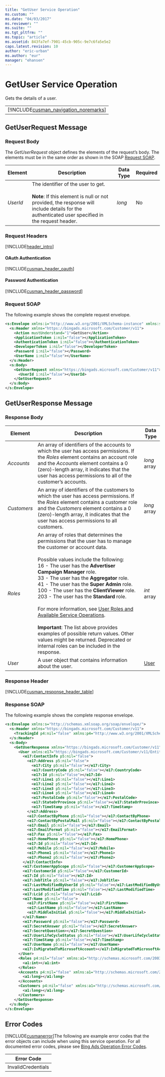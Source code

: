 ```yaml
---
title: "GetUser Service Operation"
ms.custom: ""
ms.date: "04/03/2017"
ms.reviewer: ""
ms.suite: ""
ms.tgt_pltfrm: ""
ms.topic: "article"
ms.assetid: 843fa7ef-7901-45cb-905c-9e7c6fa5e5e2
caps.latest.revision: 10
author: "eric-urban"
ms.author: "eur"
manager: "ehansen"
---
```

# GetUser Service Operation
Gets the details of a user.

||
|-|
|[!INCLUDE[cusman_navigation_noremarks](../customer-api/includes/cusman-navigation-noremarks.md)]|

## <a name="request"></a>GetUserRequest Message

### Request Body
The *GetUserRequest* object defines the elements of the request’s body. The elements must be in the same order as shown in the SOAP [Request SOAP](#request_soap).

|Element|Description|Data Type|Required|
|-----------|---------------|-------------|------------|
|*UserId*|The identifier of the user to get.<br /><br />**Note**: If this element is null or not provided, the response will include details for the authenticated user specified in the request header.|*long*|No|

### Request Headers
[!INCLUDE[header_intro](../customer-api/includes/header-intro.md)]
#### OAuth Authentication
[!INCLUDE[cusman_header_oauth](../customer-api/includes/cusman-header-oauth.md)]
#### Password Authentication
[!INCLUDE[cusman_header_password](../customer-api/includes/cusman-header-password.md)]
### <a name="request_soap"></a>Request SOAP
The following example shows the complete request envelope.

```xml
<s:Envelope xmlns:i="http://www.w3.org/2001/XMLSchema-instance" xmlns:s="http://schemas.xmlsoap.org/soap/envelope/">
  <s:Header xmlns="https://bingads.microsoft.com/Customer/v11">
    <Action mustUnderstand="1">GetUser</Action>
    <ApplicationToken i:nil="false"></ApplicationToken>
    <AuthenticationToken i:nil="false"></AuthenticationToken>
    <DeveloperToken i:nil="false"></DeveloperToken>
    <Password i:nil="false"></Password>
    <UserName i:nil="false"></UserName>
  </s:Header>
  <s:Body>
    <GetUserRequest xmlns="https://bingads.microsoft.com/Customer/v11">
      <UserId i:nil="false"></UserId>
    </GetUserRequest>
  </s:Body>
</s:Envelope>
```

## <a name="response"></a>GetUserResponse Message

### <a name="Body_Elements"></a>Response Body

|Element|Description|Data Type|
|-----------|---------------|-------------|
|*Accounts*|An array of identifiers of the accounts to which the user has access permissions. If the *Roles* element contains an account role and the *Accounts* element contains a 0 (zero)-length array, it indicates that the user has access permissions to all of the customer’s accounts.|*long* array|
|*Customers*|An array of identifiers of the customers to which the user has access permissions. If the *Roles* element contains a customer role and the *Customers* element contains a 0 (zero)-length array, it indicates that the user has access permissions to all customers.|*long* array|
|*Roles*|An array of roles that determines the permissions that the user has to manage the customer or account data.<br /><br />Possible values include the following:<br />16 - The user has the **Advertiser Campaign Manager** role.<br />33 - The user has the **Aggregator** role.<br />41 - The user has the **Super Admin** role.<br />100 - The user has the **ClientViewer** role.<br />203 - The user has the **Standard** role.<br /><br />For more information, see [User Roles and Available Service Operations](https://msdn.microsoft.com/library/bing-ads-managing-customer-accounts-guide.aspx#userroles).<br /><br />**Important**: The list above provides examples of possible return values. Other  values might be returned. Deprecated or internal roles can be included in the response.|*int* array|
|*User*|A user object that contains information about the user.|[User](../customer-api/user-data-object.md)|

### <a name="Header_Elements"></a>Response Header
[!INCLUDE[cusman_response_header_table](../customer-api/includes/cusman-response-header-table.md)]
### Response SOAP
The following example shows the complete response envelope.

```xml
<s:Envelope xmlns:s="http://schemas.xmlsoap.org/soap/envelope/">
  <s:Header xmlns="https://bingads.microsoft.com/Customer/v11">
    <TrackingId p4:nil="false" xmlns:p4="http://www.w3.org/2001/XMLSchema-instance"></TrackingId>
  </s:Header>
  <s:Body>
    <GetUserResponse xmlns="https://bingads.microsoft.com/Customer/v11">
      <User xmlns:e17="https://bingads.microsoft.com/Customer/v11/Entities" p5:nil="false" xmlns:p5="http://www.w3.org/2001/XMLSchema-instance">
        <e17:ContactInfo p5:nil="false">
          <e17:Address p5:nil="false">
            <e17:City p5:nil="false"></e17:City>
            <e17:CountryCode p5:nil="false"></e17:CountryCode>
            <e17:Id p5:nil="false"></e17:Id>
            <e17:Line1 p5:nil="false"></e17:Line1>
            <e17:Line2 p5:nil="false"></e17:Line2>
            <e17:Line3 p5:nil="false"></e17:Line3>
            <e17:Line4 p5:nil="false"></e17:Line4>
            <e17:PostalCode p5:nil="false"></e17:PostalCode>
            <e17:StateOrProvince p5:nil="false"></e17:StateOrProvince>
            <e17:TimeStamp p5:nil="false"></e17:TimeStamp>
          </e17:Address>
          <e17:ContactByPhone p5:nil="false"></e17:ContactByPhone>
          <e17:ContactByPostalMail p5:nil="false"></e17:ContactByPostalMail>
          <e17:Email p5:nil="false"></e17:Email>
          <e17:EmailFormat p5:nil="false"></e17:EmailFormat>
          <e17:Fax p5:nil="false"></e17:Fax>
          <e17:HomePhone p5:nil="false"></e17:HomePhone>
          <e17:Id p5:nil="false"></e17:Id>
          <e17:Mobile p5:nil="false"></e17:Mobile>
          <e17:Phone1 p5:nil="false"></e17:Phone1>
          <e17:Phone2 p5:nil="false"></e17:Phone2>
        </e17:ContactInfo>
        <e17:CustomerAppScope p5:nil="false"></e17:CustomerAppScope>
        <e17:CustomerId p5:nil="false"></e17:CustomerId>
        <e17:Id p5:nil="false"></e17:Id>
        <e17:JobTitle p5:nil="false"></e17:JobTitle>
        <e17:LastModifiedByUserId p5:nil="false"></e17:LastModifiedByUserId>
        <e17:LastModifiedTime p5:nil="false"></e17:LastModifiedTime>
        <e17:Lcid p5:nil="false"></e17:Lcid>
        <e17:Name p5:nil="false">
          <e17:FirstName p5:nil="false"></e17:FirstName>
          <e17:LastName p5:nil="false"></e17:LastName>
          <e17:MiddleInitial p5:nil="false"></e17:MiddleInitial>
        </e17:Name>
        <e17:Password p5:nil="false"></e17:Password>
        <e17:SecretAnswer p5:nil="false"></e17:SecretAnswer>
        <e17:SecretQuestion></e17:SecretQuestion>
        <e17:UserLifeCycleStatus p5:nil="false"></e17:UserLifeCycleStatus>
        <e17:TimeStamp p5:nil="false"></e17:TimeStamp>
        <e17:UserName p5:nil="false"></e17:UserName>
        <e17:IsMigratedToMicrosoftAccount></e17:IsMigratedToMicrosoftAccount>
      </User>
      <Roles p4:nil="false" xmlns:a1="http://schemas.microsoft.com/2003/10/Serialization/Arrays" xmlns:p4="http://www.w3.org/2001/XMLSchema-instance">
        <a1:int></a1:int>
      </Roles>
      <Accounts p4:nil="false" xmlns:a1="http://schemas.microsoft.com/2003/10/Serialization/Arrays" xmlns:p4="http://www.w3.org/2001/XMLSchema-instance">
        <a1:long></a1:long>
      </Accounts>
      <Customers p4:nil="false" xmlns:a1="http://schemas.microsoft.com/2003/10/Serialization/Arrays" xmlns:p4="http://www.w3.org/2001/XMLSchema-instance">
        <a1:long></a1:long>
      </Customers>
    </GetUserResponse>
  </s:Body>
</s:Envelope>
```

## <a name="errors"></a>Error Codes
[!INCLUDE[cusmanerror](../customer-api/includes/cusmanerror.md)]The following are example  error codes that the error objects can include when using this service operation. For all documented error codes, please see [Bing Ads Operation Error Codes](http://go.microsoft.com/fwlink/?LinkId=511884).

|Error Code|
|--------------|
|InvalidCredentials|
